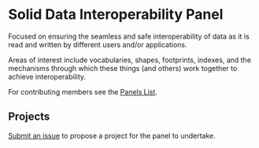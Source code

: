 # Solid Data Interoperability Panel

Focused on ensuring the seamless and safe interoperability of data as
it is read and written by different users and/or applications.

Areas of interest include vocabularies, shapes, footprints, indexes,
and the mechanisms through which these things (and others) work together
to achieve interoperability.

For contributing members see the
[Panels List](https://github.com/solid/process/blob/master/panels.md#data-interoperability).

## Projects

[Submit an issue](https://github.com/solid/data-interoperability-panel/issues/new)
to propose a project for the panel to undertake.
